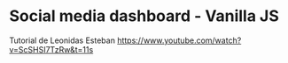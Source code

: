 # Social media dashboard - Vanilla JS

Tutorial de Leonidas Esteban 
https://www.youtube.com/watch?v=ScSHSI7TzRw&t=11s
